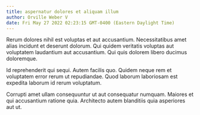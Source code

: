 ```yaml
---
title: aspernatur dolores et aliquam illum
author: Orville Weber V
date: Fri May 27 2022 02:23:15 GMT-0400 (Eastern Daylight Time)
---
```

Rerum dolores nihil est voluptas et aut accusantium. Necessitatibus amet alias incidunt et deserunt dolorum. Qui quidem veritatis voluptas aut voluptatem laudantium aut accusantium. Qui quis dolorem libero ducimus doloremque.

 Id reprehenderit qui sequi. Autem facilis quo. Quidem neque rem et voluptatem error rerum ut repudiandae. Quod laborum laboriosam est expedita laborum id rerum voluptatum.

 Corrupti amet ullam consequuntur ut aut consequatur numquam. Maiores et qui accusantium ratione quia. Architecto autem blanditiis quia asperiores aut ut.